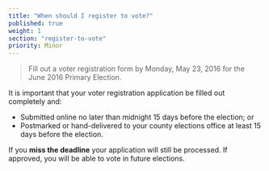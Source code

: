 ```yaml
---
title: "When should I register to vote?"
published: true
weight: 1
section: "register-to-vote"
priority: Minor
---
```

> Fill out a voter registration form by Monday, May 23, 2016 for the June 2016 Primary Election.

It is important that your voter registration application be filled out completely and:
- Submitted online no later than midnight 15 days before the election; or
- Postmarked or hand-delivered to your county elections office at least 15 days before the election.

If you **miss the deadline** your application will still be processed.  If approved, you will be able to vote in future elections.
